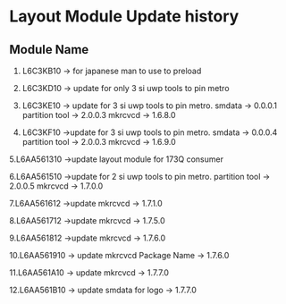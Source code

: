# Layout Module Update history
## Module Name
1. L6C3KB10
	-> for japanese man to use to preload
2. L6C3KD10
	-> update for only 3 si uwp tools to pin metro
	
3. L6C3KE10
	-> update for 3 si uwp tools to pin metro.
		smdata -> 0.0.0.1
		partition tool -> 2.0.0.3
		mkrcvcd -> 1.6.8.0

4. L6C3KF10
	->update for 3 si uwp tools to pin metro.
		smdata -> 0.0.0.4
		partition tool -> 2.0.0.3
		mkrcvcd -> 1.6.9.0

5.L6AA561310
	->update layout module for 173Q consumer

6.L6AA561510
	->update for 2 si uwp tools to pin metro.
		partition tool -> 2.0.0.5
		mkrcvcd -> 1.7.0.0

7.L6AA561612
	->update mkrcvcd -> 1.7.1.0

8.L6AA561712
	->update mkrcvcd -> 1.7.5.0

9.L6AA561812
	->update mkrcvcd -> 1.7.6.0

10.L6AA561910
	-> update mkrcvcd Package Name -> 1.7.6.0

11.L6AA561A10
	-> update mkrcvcd -> 1.7.7.0

12.L6AA561B10
	-> update smdata for logo -> 1.7.7.0